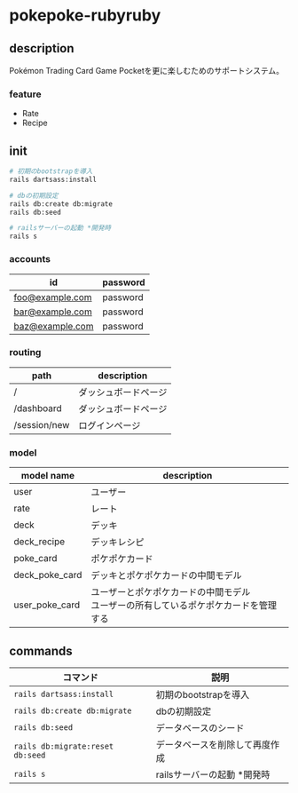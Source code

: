 # pokepoke-rubyruby

## description

Pokémon Trading Card Game Pocketを更に楽しむためのサポートシステム。

### feature

- Rate
- Recipe

## init

```bash
# 初期のbootstrapを導入
rails dartsass:install

# dbの初期設定
rails db:create db:migrate
rails db:seed

# railsサーバーの起動 *開発時
rails s
```

### accounts

|        id       | password |
|-----------------|----------|
| foo@example.com | password |
| bar@example.com | password |
| baz@example.com | password |

### routing

|       path      | description |
|-----------------|-------------|
| / | ダッシュボードページ |
| /dashboard | ダッシュボードページ |
| /session/new | ログインページ |

### model

|    model name   | description |
|-----------------|-------------|
| user | ユーザー |
| rate | レート |
| deck | デッキ |
| deck_recipe | デッキレシピ |
| poke_card | ポケポケカード |
| deck_poke_card | デッキとポケポケカードの中間モデル |
| user_poke_card | ユーザーとポケポケカードの中間モデル<br/>ユーザーの所有しているポケポケカードを管理する |

## commands
| コマンド               | 説明                     |
|------------------------|--------------------------|
| `rails dartsass:install` | 初期のbootstrapを導入     |
| `rails db:create db:migrate` | dbの初期設定             |
| `rails db:seed`        | データベースのシード      |
| `rails db:migrate:reset db:seed`              | データベースを削除して再度作成 |
| `rails s`              | railsサーバーの起動 *開発時 |
